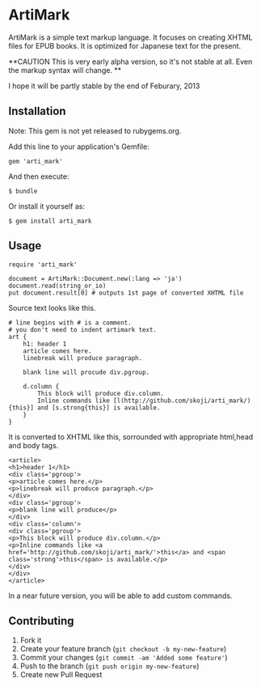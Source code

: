 # ArtiMark

ArtiMark is a simple text markup language. It focuses on creating XHTML files for EPUB books. It is optimized for Japanese text for the present. 

**CAUTION This is very early alpha version, so it's not stable at all. Even the markup syntax will change. **

I hope it will be partly stable by the end of Feburary, 2013

## Installation

Note: This gem is not yet released to rubygems.org.

Add this line to your application's Gemfile:

    gem 'arti_mark'

And then execute:

    $ bundle

Or install it yourself as:

    $ gem install arti_mark

## Usage

    require 'arti_mark'

    document = ArtiMark::Document.new(:lang => 'ja')
    document.read(string_or_io)
    put document.result[0] # outputs 1st page of converted XHTML file

Source text looks like this. 

    # line begins with # is a comment.
    # you don't need to indent artimark text.
    art {
        h1: header 1
        article comes here.
        linebreak will produce paragraph.

        blank line will procude div.pgroup.

        d.column {
            This block will produce div.column.
            Inline commands like [l(http://github.com/skoji/arti_mark/){this}] and [s.strong{this}] is available.
        }
    }
    
It is converted to XHTML like this, sorrounded with appropriate html,head and  body tags.

    <article>
    <h1>header 1</h1>
    <div class='pgroup'>
    <p>article comes here.</p>
    <p>linebreak will produce paragraph.</p>
    </div>
    <div class='pgroup'>
    <p>blank line will produce</p>
    </div>
    <div class='column'>
    <div class='pgroup'>
    <p>This block will produce div.column.</p>
    <p>Inline commands like <a href='http://github.com/skoji/arti_mark/'>this</a> and <span class='strong'>this</span> is available.</p>
    </div>
    </div>
    </article>

In a near future version, you will be able to add custom commands.

## Contributing

1. Fork it
2. Create your feature branch (`git checkout -b my-new-feature`)
3. Commit your changes (`git commit -am 'Added some feature'`)
4. Push to the branch (`git push origin my-new-feature`)
5. Create new Pull Request
